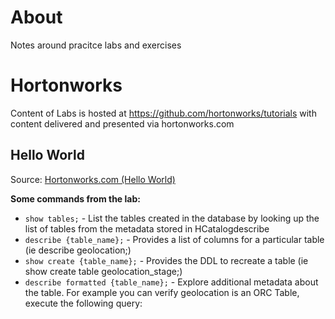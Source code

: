 # About

Notes around pracitce labs and exercises

# Hortonworks

Content of Labs is hosted at https://github.com/hortonworks/tutorials with content delivered and presented via hortonworks.com


## Hello World

Source: [Hortonworks.com (Hello World)](http://hortonworks.com/hadoop-tutorial/hello-world-an-introduction-to-hadoop-hcatalog-hive-and-pig/)

**Some commands from the lab:**

* `show tables;` - List the tables created in the database by looking up the list of tables from the metadata stored in HCatalogdescribe
* `describe {table_name};` - Provides a list of columns for a particular table (ie describe geolocation;)
* `show create {table_name};` - Provides the DDL to recreate a table (ie show create table geolocation_stage;)
* `describe formatted {table_name};` - Explore additional metadata about the table. For example you can verify geolocation is an ORC Table, execute the following query:
